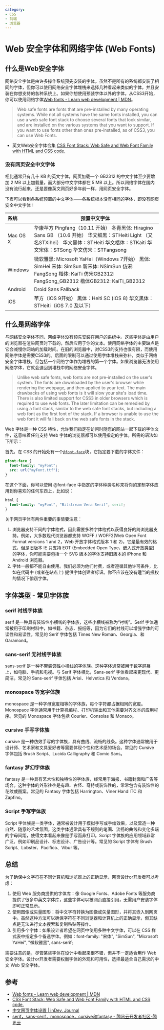 ```yaml
---
category:
- CSS
- 前端
- 浏览器
---
```

# Web 安全字体和网络字体 (Web Fonts)

## 什么是Web安全字体

网络安全字体是由许多操作系统预先安装的字体。虽然不是所有的系统都安装了相同的字体，但你可以使用网络安全字体堆栈来选择几种看起来类似的字体，并且安装在你想支持的各种系统上。如果你想使用预装字体以外的字体，从CSS3开始，你可以使用网络字体[Web fonts - Learn web development | MDN](https://developer.mozilla.org/en-US/docs/Learn/CSS/Styling_text/Web_fonts)。

> Web safe fonts are fonts that are pre-installed by many operating systems. While not all systems have the same fonts installed, you can use a web safe font stack to choose several fonts that look similar, and are installed on the various systems that you want to support. If you want to use fonts other than ones pre-installed, as of CSS3, you can use Web Fonts.

- 英文Web安全字体合集 [CSS Font Stack: Web Safe and Web Font Family with HTML and CSS code.](https://www.cssfontstack.com/)

### 没有网页安全中文字体

相比通常只有几十 KB 的英文字体，网页加载一个 GB2312 的中文字体至少要增加 2 MB 以上加载量，而大部分中文字体都在 5 MB 以上。所以网络字体在国内没有流行起来，还是要像英文网页好多年前一样，用网页安全字体。

下表可以看到各系统预置的中文字体——各系统根本没有相同的字体，即没有网页安全中文字体！

| 系统     | 预置中文字体                                                 |
| :------- | ------------------------------------------------------------ |
| Mac OS X | 华康苹方 Pingfang（10.11 开始） 冬青黑体: Hiragino Sans GB （10.6 开始） 华文细黑：STHeiti Light （又名STXihei） 华文黑体：STHeiti 华文楷体：STKaiti 华文宋体：STSong 华文仿宋：STFangsong |
| Windows  | 微软雅黑: Microsoft YaHei（Windows 7开始） 黑体: SimHei 宋体: SimSun 新宋体: NSimSun 仿宋: FangSong 楷体: KaiTi 仿宋GB2312: FangSong_GB2312 楷体GB2312: KaiTi_GB2312 |
| Android  | Droid Sans Fallback                                          |
| iOS      | 苹方（iOS 9开始） 黑体：Heiti SC (iOS 8) 华文黑体：STHeiti（iOS 7.0 及以下） |

## 什么是网络字体

与网络安全字体不同，网络字体没有预先安装在用户的系统中。这些字体是由用户的浏览器在渲染网页时下载的，然后应用于你的文本。使用网络字体的主要缺点是它会减慢你网站的加载时间。在旧的浏览器中，对CSS3的支持也很有限，而使用网络字体是需要CSS3的。后面的限制可以通过使用字体堆栈来弥补，类似于网络安全字体堆栈，但包括一个网络字体作为堆栈的第一个字体。如果浏览器无法使用网络字体，它就会退回到堆栈中的网络安全字体。

> Unlike web safe fonts, web fonts are not pre-installed on the user's system. The fonts are downloaded by the user's browser while rendering the webpage, and then applied to your text. The main drawbacks of using web fonts is it will slow your site's load time. There is also limited support for CSS3 in older browsers which is required to use web fonts. The later limitation can be remedied by using a font stack, similar to the web safe font stacks, but including a web font as the first font of the stack. If a browser is unable to use the web font it will fall back on the web safe fonts in the stack.

Web 字体是一种 CSS 特性，允许我们指定在访问时随您的网站一起下载的字体文件，这意味着任何支持 Web 字体的浏览器都可以使用指定的字体。所需的语法如下所示：

首先，在 CSS 的开始处有一个[`@font-face`](https://developer.mozilla.org/zh-CN/docs/Web/CSS/@font-face)块，它指定要下载的字体文件：

```css
@font-face {
  font-family: "myFont";
  src: url("myFont.ttf");
}
```

在这个下面，你可以使用 @font-face 中指定的字体种类名称来将你的定制字体应用到你喜欢的任何东西上，比如说：

```css
html {
  font-family: "myFont", "Bitstream Vera Serif", serif;
}
```

关于网页字体有两件重要的事情要注意：

1. 浏览器支持不同的字体格式，因此需要多种字体格式以获得良好的跨浏览器支持。例如，大多数现代浏览器都支持 WOFF / WOFF2(Web Open Font Format versions 1 and 2，Web 开放字体格式版本 1 和 2)，它是最有效的格式，但是旧版本 IE 只支持 EOT (Embedded Open Type，嵌入式开放类型) 的字体，你可能需要包括一个 SVG 版本的字体支持旧版本的 iPhone 和 Android 浏览器。
2. 字体一般都不能自由使用。我们必须为他们付费，或者遵循其他许可条件，比如在代码中 (或者在站点上) 提供字体创建者标识。你不应该在没有适当的授权的情况下偷窃字体。

## 字体类型 - 常见字体族

### serif 衬线字体族

serif 是一种具有装饰性小横线的字体族，这些小横线被称为“衬线”。Serif 字体通常被用于印刷材料中，如书籍、杂志、报纸等，因为它们的衬线可以增强字体的可读性和易读性。常见的 Serif 字体包括 Times New Roman、Georgia、和 Garamond。

### sans-serif 无衬线字体族

sans-serif 是一种不带装饰性小横线的字体族。这种字体通常被用于数字屏幕上，如电脑、手机和电视。与 Serif 字体相比，Sans-serif 字体看起来更现代、更简洁。常见的 Sans-serif 字体包括 Arial、Helvetica 和 Verdana。

### monospace 等宽字体族

monospace 是一种字母宽度相等的字体族，每个字符都占据相同的宽度。Monospace 字体通常用于计算机编程、打印机输出和其他需要对齐文本的应用程序。常见的 Monospace 字体包括 Courier、Consolas 和 Monaco。

### cursive 手写字体族

cursive 是一种仿效手写的字体族，具有曲线、流畅的线条。这种字体通常被用于设计师、艺术家和文具爱好者等需要体现个性和艺术感的场合。常见的 Cursive 字体包括 Brush Script、Lucida Calligraphy 和 Comic Sans。

### fantasy 梦幻字体族

fantasy 是一种具有艺术性和独特性的字体族，经常用于海报、书籍封面和广告等场合。这种字体的外形往往是有趣、古怪、奇特或装饰性的，常常包含有装饰性的花纹或图案。常见的 Fantasy 字体包括 Harrington、Viner Hand ITC 和 Zapfino。

### Script 手写字体族

Script 字体族是一类字体，通常被设计用于模拟手写或手绘效果，以及营造一种自然、随意的艺术氛围。这类字体通常具有不规则的笔画、流畅的曲线和变化多端的字母间距，使得文本看起来像是手写而非打印。Script 字体族的应用领域非常广泛，例如印刷品设计、标志设计、广告设计等。常见的 Script 字体有 Brush Script、Lobster、Pacifico、Vibur 等。

## 总结

为了确保中文字符在不同计算机和浏览器上的正确显示，网页设计or开发者可以考虑：

1.  使用 Web 服务商提供的字体库：像 Google Fonts、Adobe Fonts 等服务商提供了很多中英文字体库，这些字体可以被网页直接引用，无需用户安装字体即可正常显示。
2.  使用图像或矢量图形：将中文字符转换为图像或矢量图形，并将其嵌入到网页中。虽然这种方法可以确保字符在不同浏览器和计算机上的正确显示，但其缺点是无法进行文本搜索和复制粘贴等操作。
3.  引用多个字体：如果设计者希望在网页中使用多种中文字体，可以在 CSS 样式表中指定多个备选字体。例如：font-family: "宋体", "SimSun", "Microsoft YaHei", "微软雅黑", sans-serif;

需要注意的是，尽管某些字体在设计中看起来很不错，但并不一定适合用作 Web 安全字体。设计or开发者需要权衡字体的外观和可用性，选择最适合自己需求的中文 Web 安全字体。

## 参考

- [Web fonts - Learn web development | MDN](https://developer.mozilla.org/en-US/docs/Learn/CSS/Styling_text/Web_fonts)
- [CSS Font Stack: Web Safe and Web Font Family with HTML and CSS code.](https://www.cssfontstack.com/)
- [中文网页字体设置 | inDev. Journal](https://frankindev.com/2018/03/01/chinese-fonts-in-web/)
- [serif，sans-serif，monospace，cursive和fantasy - 腾讯云开发者社区-腾讯云](https://cloud.tencent.com/developer/article/1444565)
